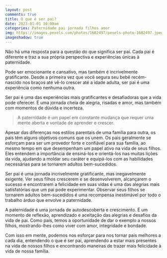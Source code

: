 ```yaml
---
layout: post
comments: true
title: O que é ser pai?
date: 2023-01-01 10:00am
categories: Paternidade pai jornada filhos amor
img: https://images.pexels.com/photos/1682497/pexels-photo-1682497.jpeg
imageshadow: true
---
```

Não há uma resposta para a questão do que significa ser pai. Cada pai é diferente e traz a sua própria perspectiva e experiências únicas à paternidade.

Pode ser emocionante e cansativo, mas também é incrivelmente gratificante. Desde a primeira vez que você segura seu bebê recém-nascido nos braços até vê-lo crescer até a idade adulta, ser pai é uma experiência como nenhuma outra.

Ser pai é uma das experiências mais gratificantes e desafiadoras que a vida pode oferecer. É uma jornada cheia de alegria, risadas e amor, mas também com momentos de dúvida e incerteza.

>  A paternidade é um papel em constante mudança que requer uma mente aberta e vontade de aprender e crescer.

Apesar das diferenças nos estilos parentais de uma família para outra, os pais têm alguns objetivos comuns que os unem. Os pais geralmente se esforçam para ser um provedor forte e confiável para sua família, ao mesmo tempo em que desempenham um papel ativo na vida de seus filhos. Eles entendem a importância de ensiná-los e orientá-los nas muitas lições da vida, ajudando a moldar seu caráter e equipá-los com as habilidades necessárias para se tornarem adultos bem-sucedidos.

Ser pai é uma jornada incrivelmente gratificante, mas inegavelmente exigente. Ver seus filhos crescerem e se desenvolverem, alcançarem o sucesso e encontrarem a felicidade em suas vidas é uma das alegrias mais satisfatórias que um pai pode experimentar. Observar seus filhos se tornarem adultos bem-sucedidos é uma recompensa inestimável por todo o trabalho árduo que envolve a paternidade.

A paternidade é uma jornada de autodescoberta e crescimento. É um momento de reflexão, aprendizado e aceitação das alegrias e desafios da vida de pai. Como pais, temos a oportunidade de dar o exemplo a nossos filhos, mostrando-lhes como viver com amor, integridade e bondade. 

Com isso em mente, podemos nos esforçar para nos tornar pais melhores a cada dia, entendendo o que é ser pai, aprendendo a estar mais presentes na vida de nossos filhos e encontrando maneiras de trazer mais felicidade à vida de nossa família.